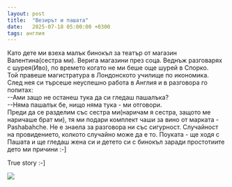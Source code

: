 ```yaml
---
layout: post
title:  "Везирът и пашата"
date:   2025-07-18 05:00:00 +0300
tags: англия
---
```

Като дете ми взеха малък бинокъл за театър от магазин Валентина(сестра ми). Верига магазини през соца. 
Веднъж разговарях с шурея(Иво), по времето когато не ми беше още шурей в Спорко.   
Той правеше магистратура в Лондонското училище по икономика.  
След нея си търсеше неуспешно работа в Англия и в разговора го попитах:   
--Ами защо не останеш тука да си гледаш пашалъка?   
--Няма пашалък бе, нищо няма тука - ми отговори.   
Преди да се разделим със сестра ми(наричам я сестра, защото ме наричаше брат ми), 
тя ми подари комплект чаши за вино от марката - Pashabahche. Не е знаела за разговорa ни със сигурност.
Случайност на провидението, колкото случайно може да е то. Поуката - ще ходя с Пашата и ще гледаш жена си и детето си с бинокъл заради простотиите дето ми причини :-]

True story :-]

![](https://lh3.googleusercontent.com/pw/AP1GczNlVCsh9WL8HpIm-sB1kBD6uZ7MBwHY7pURIk1oo9PzJQO8TeKhRdj2WrVrqRej6Ywg4qN687wRxaRdYn40UYxr7Ww5uB6OnwW2CD-NzBjQs-QdcsuWPFXU5hskSHw6xz75AYpHsc5yisX9dyndFZJwUCYQCn5SNCowXUUUoak6gx48e7SnACik7SN4Cncw88oyq7mXcnba4aAP2KjIucRK1Y7l5X1kwXRkGIYeER6gwxhoDlBtzxpN5pr7pbfeoBbJ8lLdRjA0Jeic7arjugK2ULWoxkQRmF0o7L__ADHXnt31QPOn4727gWSqKItEu4Nzbb_oY5nRHdPS30p8ZOTpvf8CMZEvhsLbpx9MLv-_B-QU6xdk0eKM8Qua_sXCE5T6HuXUN6aID--Wx6eZh2BYucXSmzHTJs__UmJHUPX4JJiPAfHnRyTmRNqigqzHEOuD38rdFpK3bMPSwBFIK5Q-tw7AwM6gqiBMDiRjqen0Y0WbQ6Y9dfzpgTQDopKbpeafCD3aWrs3U9qU0NIIBVWhOZ0hqPkFx_AYVnNw_7MkMbH-dhRsZIie3tZZUgJF-qsApn_cfo2azRlhr6z7YqahClgdYtG_3CQCYDBjFR1J-d3Pq3SDk-gf0-lZXf3fjQiytgVfUeJi-hHkaeAlfR2WqFZoTsFQhL0pjsa2biPsO5aSbfTnLs7JHfR1qdKJb1uUEAajDWzJcq9FHXxC4r_Twk2HikPpwLktsu20EVcqs1WkIfV_QT3HqYzSN6_buI_0XMfTuYyDwbTYjE1iUaWrBou4iPvlQLrZcLgdfGX-QD89GnbVHG2cqcwITvh_6-O0pvN8_BXc_fzLKnPYlc6aTfO7SyKSQW2nxjxaMTtcw1zXYD-hBMXhrQ_Hg73aeiYrqp6IlgmxQhNEHXh8MpBC5RWdMJ6UC6NynWZ0U7xJOlbghJ0VTnsF=w546-h513-no)